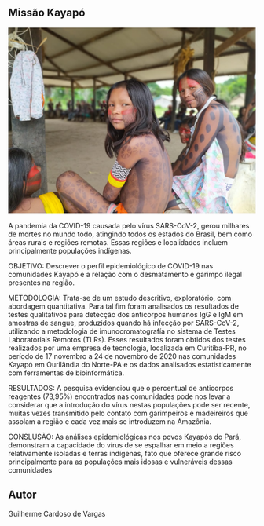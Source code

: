 ## **Missão Kayapó**

<p align="center">
  <img src="/kayapo.jpg" >
</p>

A pandemia da COVID-19 causada pelo vírus SARS-CoV-2, gerou milhares de mortes no mundo todo, atingindo todos os estados do Brasil, bem como áreas rurais e regiões
remotas. Essas regiões e localidades incluem principalmente populações indígenas.

OBJETIVO​: ​Descrever o perfil ​epidemiológico de COVID-19 nas comunidades Kayapó e a relação com o desmatamento e garimpo ilegal presentes na região. 

​METODOLOGIA:
Trata-se de um estudo descritivo, exploratório, com abordagem quantitativa. Para tal fim foram analisados os resultados de testes qualitativos para detecção dos anticorpos humanos IgG e IgM em amostras de sangue, produzidos quando há infecção por SARS-CoV-2, utilizando a metodologia de imunocromatografía no sistema de Testes Laboratoriais Remotos
(TLRs). Esses resultados foram obtidos dos testes realizados por uma empresa de tecnologia, localizada em Curitiba-PR, no período de 17 novembro a 24 de novembro de 2020 nas
comunidades Kayapó em Ourilândia do Norte-PA e os dados analisados estatisticamente com ferramentas de bioinformática. 

​RESULTADOS​: A pesquisa evidenciou que o percentual de anticorpos reagentes (73,95%) encontrados nas comunidades pode nos levar a considerar que a introdução do vírus nestas populações pode ser recente, muitas vezes transmitido pelo contato com garimpeiros e madeireiros que assolam a região e cada vez mais se introduzem na Amazônia.

​CONSLUSÃO​: As análises epidemiológicas nos povos Kayapós do Pará, demonstram a capacidade do vírus de se espalhar em meio a regiões relativamente isoladas e terras indígenas, fato que oferece grande risco principalmente para as populações mais idosas e vulneráveis dessas comunidades



## Autor
Guilherme Cardoso de Vargas
